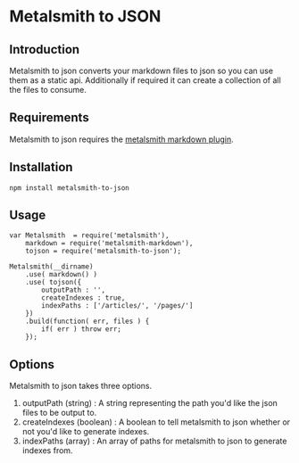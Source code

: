 # Metalsmith to JSON

## Introduction

Metalsmith to json converts your markdown files to json so you can use them as a static api.
Additionally if required it can create a collection of all the files to consume.

## Requirements

Metalsmith to json requires the [metalsmith markdown plugin](https://www.npmjs.com/package/metalsmith-markdown).

## Installation

`npm install metalsmith-to-json`

## Usage

```
var Metalsmith  = require('metalsmith'),
    markdown = require('metalsmith-markdown'),
    tojson = require('metalsmith-to-json');

Metalsmith(__dirname)
    .use( markdown() )
    .use( tojson({
        outputPath : '',
        createIndexes : true,
        indexPaths : ['/articles/', '/pages/']
    })
    .build(function( err, files ) {
        if( err ) throw err;
    });
```

## Options

Metalsmith to json takes three options.

1. outputPath (string) : A string representing the path you'd like the json files to be output to.
2. createIndexes (boolean) : A boolean to tell metalsmith to json whether or not you'd like to generate indexes.
3. indexPaths (array) : An array of paths for metalsmith to json to generate indexes from.
